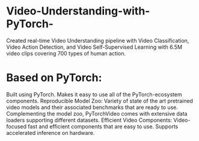 # Video-Understanding-with-PyTorch-
Created real-time Video Understanding pipeline with Video Classification, Video Action Detection, and Video Self-Supervised Learning with 6.5M video clips covering 700 types of human action.


# Based on PyTorch: 

Built using PyTorch. Makes it easy to use all of the PyTorch-ecosystem components. Reproducible Model Zoo: Variety of state of the art pretrained video models and their associated benchmarks that are ready to use. Complementing the model zoo, PyTorchVideo comes with extensive data loaders supporting different datasets. Efficient Video Components: Video-focused fast and efficient components that are easy to use. Supports accelerated inference on hardware.
